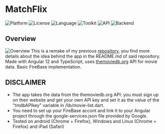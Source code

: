 # MatchFlix
![Platform](http://img.shields.io/badge/platform-android-blue.svg?style=flat)
![License](https://img.shields.io/github/license/ifelsebreak/MatchFlix)
![Language](https://img.shields.io/badge/language-Dart-blue)
![Toolkit](https://img.shields.io/badge/toolkit-Flutter-brightgreen)
![API](https://img.shields.io/badge/API-themoviedb.org-red)
![Backend](https://img.shields.io/badge/Backend-FireBase-yellow)

## Overview

![Overview](https://github.com/ifelsebreak/MatchFlix-Angular/blob/master/src/assets/MatchFlix-%E2%80%93-Mozilla-Firefox-2021-12-17-12-39-33.gif?raw=true)
This is a remake of my previous [repository](https://github.com/ifelsebreak/MatchFlix-flutter), you find more details about the idea behind the app in the README.md of said repository.
Made with Angular 12 and TypeScript, uses [themoviedb.org](http://themoviedb.org) API for movie data. Basic FireBase implementation.

## DISCLAIMER

- The app takes the data from the themoviedb.org API: you must sign up on their website and get your own API key and set it as the value of the "tmdbAPIkey" variable in /lib/movie-list.dart.
- You need to set up your FireBase accont and link it to your Angular project through the google-services.json file provided by Google.
- Tested on android (Chrome + Firefox), Windows and Linux (Chrome + Firefox) and iPad (Safari)
